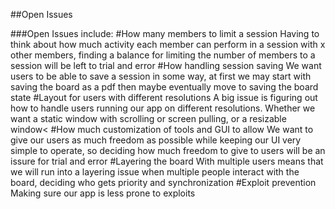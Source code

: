##Open Issues


###Open Issues include:
	#How many members to limit a session
		Having to think about how much activity each member can perform in a session with x other members, finding a balance for limiting the number of members to a session will be left to trial and error
	#How handling session saving
		We want users to be able to save a session in some way, at first we may start with saving the board as a pdf then maybe eventually move to saving the board state
	#Layout for users with different resolutions
		A big issue is figuring out how to handle users running our app on different resolutions. Whether we want a static window with scrolling or screen pulling, or a resizable window<
	#How much customization of tools and GUI to allow
		We want to give our users as much freedom as possible while keeping our UI very simple to operate, so deciding how much freedom to give to users will be an issure for trial and error
	#Layering the board
		With multiple users means that we will run into a layering issue when multiple people interact with the board, deciding who gets priority and synchronization
	#Exploit prevention
		Making sure our app is less prone to exploits
